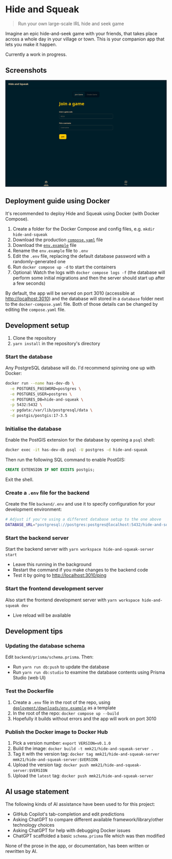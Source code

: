 # Hide and Squeak

> Run your own large-scale IRL hide and seek game

Imagine an epic hide-and-seek game with your friends, that takes place across a whole day in your village or town. This is your companion app that lets you make it happen.

Currently a work in progress.

## Screenshots

![Screenshot of the "Join a game" screen](screenshot.png)

## Deployment guide using Docker

It's recommended to deploy Hide and Squeak using Docker (with Docker Compose).

1. Create a folder for the Docker Compose and config files, e.g. `mkdir hide-and-squeak`
2. Download the production [`compose.yaml`](deployment/downloads/compose.yaml) file
3. Download the [`env.example`](deployment/downloads/env.example) file
4. Rename the `env.example` file to `.env`
5. Edit the `.env` file, replacing the default database password with a randomly-generated one
6. Run `docker compose up -d` to start the containers
7. Optional: Watch the logs with `docker compose logs -f` (the database will perform some initial migrations and then the server should start up after a few seconds)

By default, the app will be served on port 3010 (accessible at <http://localhost:3010>) and the database will stored in a `database` folder next to the `docker-compose.yaml` file. Both of those details can be changed by editing the `compose.yaml` file.

## Development setup

1. Clone the repository
2. `yarn install` in the repository's directory

### Start the database

Any PostgreSQL database will do. I'd recommend spinning one up with Docker:

```bash
docker run --name has-dev-db \
  -e POSTGRES_PASSWORD=postgres \
  -e POSTGRES_USER=postgres \
  -e POSTGRES_DB=hide-and-squeak \
  -p 5432:5432 \
  -v pgdata:/var/lib/postgresql/data \
  -d postgis/postgis:17-3.5
```

### Initialise the database

Enable the PostGIS extension for the database by opening a `psql` shell:

```bash
docker exec -it has-dev-db psql -U postgres -d hide-and-squeak
```

Then run the following SQL command to enable PostGIS:

```sql
CREATE EXTENSION IF NOT EXISTS postgis;
```

Exit the shell.

### Create a `.env` file for the backend

Create the file `backend/.env` and use it to specify configuration for your development environment:

```bash
# Adjust if you're using a different database setup to the one above
DATABASE_URL="postgresql://postgres:postgres@localhost:5432/hide-and-squeak"
```

### Start the backend server

Start the backend server with `yarn workspace hide-and-squeak-server start`

- Leave this running in the background
- Restart the command if you make changes to the backend code
- Test it by going to <http://localhost:3010/ping>

### Start the frontend development server

Also start the frontend development server with `yarn workspace hide-and-squeak dev`

- Live reload will be available

## Development tips

### Updating the database schema

Edit `backend/prisma/schema.prisma`. Then:

- Run `yarn run db:push` to update the database
- Run `yarn run db:studio` to examine the database contents using Prisma Studio (web UI)

### Test the Dockerfile

1. Create a `.env` file in the root of the repo, using [`deployment/downloads/env.example`](deployment/downloads/env.example) as a template
1. In the root of the repo: `docker compose up --build`
1. Hopefully it builds without errors and the app will work on port 3010

### Publish the Docker image to Docker Hub

1. Pick a version number: `export VERSION=v0.1.0`
2. Build the image: `docker build -t mmk21/hide-and-squeak-server .`
3. Tag it with the version tag: `docker tag mmk21/hide-and-squeak-server mmk21/hide-and-squeak-server:$VERSION`
4. Upload the version tag: `docker push mmk21/hide-and-squeak-server:$VERSION`
5. Upload the `latest` tag: `docker push mmk21/hide-and-squeak-server`

## AI usage statement

The following kinds of AI assistance have been used to for this project:

- GitHub Copilot's tab-completion and edit predictions
- Asking ChatGPT to compare different available framework/library/other technology choices
- Asking ChatGPT for help with debugging Docker issues
- ChatGPT scaffolded a basic `schema.prisma` file which was then modified

None of the prose in the app, or documentation, has been written or rewritten by AI.

